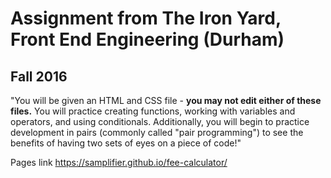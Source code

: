 # Assignment from The Iron Yard, Front End Engineering (Durham)
## Fall 2016

"You will be given an HTML and CSS file - **you may not edit either of these files.** You will practice creating functions, working with variables and operators, and using conditionals. Additionally, you will begin to practice development in pairs (commonly called "pair programming") to see the benefits of having two sets of eyes on a piece of code!"

Pages link
https://samplifier.github.io/fee-calculator/
